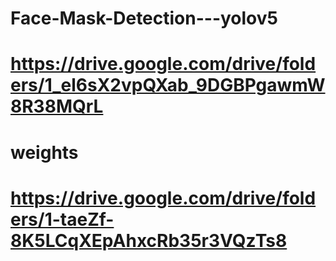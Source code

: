 # Face-Mask-Detection---yolov5
# https://drive.google.com/drive/folders/1_el6sX2vpQXab_9DGBPgawmW8R38MQrL
# weights
# https://drive.google.com/drive/folders/1-taeZf-8K5LCqXEpAhxcRb35r3VQzTs8
